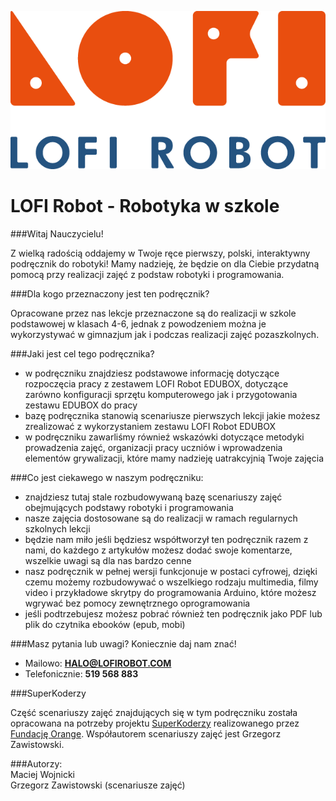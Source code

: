 ![](logo_round.png)

# LOFI Robot - Robotyka w szkole

###Witaj Nauczycielu!

Z wielką radością oddajemy w Twoje ręce pierwszy, polski, interaktywny podręcznik do robotyki! Mamy nadzieję, że będzie on dla Ciebie przydatną pomocą przy realizacji zajęć z podstaw robotyki i programowania.

###Dla kogo przeznaczony jest ten podręcznik?

Opracowane przez nas lekcje przeznaczone są do realizacji w szkole podstawowej w klasach 4-6, jednak z powodzeniem można je wykorzystywać w gimnazjum jak i podczas realizacji zajęć pozaszkolnych.

###Jaki jest cel tego podręcznika?
- w podręczniku znajdziesz podstawowe informację dotyczące rozpoczęcia pracy z zestawem LOFI Robot EDUBOX, dotyczące zarówno konfiguracji sprzętu komputerowego jak i przygotowania zestawu EDUBOX do pracy
- bazę podręcznika stanowią scenariusze pierwszych lekcji jakie możesz zrealizować z wykorzystaniem zestawu LOFI Robot EDUBOX
- w podręczniku zawarliśmy równieź wskazówki dotyczące metodyki prowadzenia zajęć, organizacji pracy uczniów i wprowadzenia elementów grywalizacji, które mamy nadzieję uatrakcyjnią Twoje zajęcia

###Co jest ciekawego w naszym podręczniku:
* znajdziesz tutaj stale rozbudowywaną bazę scenariuszy zajęć obejmujących podstawy robotyki i programowania
* nasze zajęcia dostosowane są do realizacji w ramach regularnych szkolnych lekcji
* będzie nam miło jeśli będziesz współtworzył ten podręcznik razem z nami, do każdego z artykułów możesz dodać swoje komentarze, wszelkie uwagi są dla nas bardzo cenne
* nasz podręcznik w pełnej wersji funkcjonuje w postaci cyfrowej, dzięki czemu możemy rozbudowywać o wszelkiego rodzaju multimedia, filmy video i przykładowe skrytpy do programowania Arduino, które możesz wgrywać bez pomocy zewnętrznego oprogramowania
* jeśli podtrzebujesz możesz pobrać również ten podręcznik jako PDF lub plik do czytnika ebooków (epub, mobi)


###Masz pytania lub uwagi?
Koniecznie daj nam znać!
- Mailowo: **HALO@LOFIROBOT.COM**
- Telefonicznie: **519 568 883**



###SuperKoderzy

Część scenariuszy zajęć znajdujących się w tym podręczniku została opracowana na potrzeby projektu [SuperKoderzy](www.superkoderzy.pl) realizowanego przez [Fundację Orange](https://fundacja.orange.pl/). Współautorem scenariuszy zajęć jest Grzegorz Zawistowski.


###Autorzy:<br/>
Maciej Wojnicki<br/>
Grzegorz Zawistowski (scenariusze zajęć)